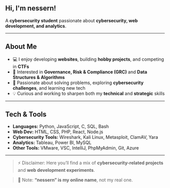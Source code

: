 ## Hi, I'm nessern! 

A **cybersecurity student** passionate about **cybersecurity, web development, and analytics**.  

---

## About Me  
- 💻 I enjoy developing **websites**, building **hobby projects**, and competing in **CTFs**  
- 🔐 Interested in **Governance, Risk & Compliance (GRC)** and **Data Structures & Algorithms**  
- 🧩 Passionate about solving problems, exploring **cybersecurity challenges**, and learning new tech  
- 💡 Curious and working to sharpen both my **technical** and **strategic** skills

---

## Tech & Tools  
- **Languages:** Python, JavaScript, C, SQL, Bash  
- **Web Dev:** HTML, CSS, PHP, React, Node.js  
- **Cybersecurity Tools:** Wireshark, Kali Linux, Metasploit, ClamAV, Yara  
- **Analytics:** Tableau, Power BI, MySQL  
- **Other Tools:** VMware, VSC, IntelliJ, PhpMyAdmin, Git, Azure  

---

> ⚡ Disclaimer: Here you’ll find a mix of **cybersecurity-related projects** and **web development experiments**.

> 🪪 Note: **“nessern” is my online name**, not my real one.  
